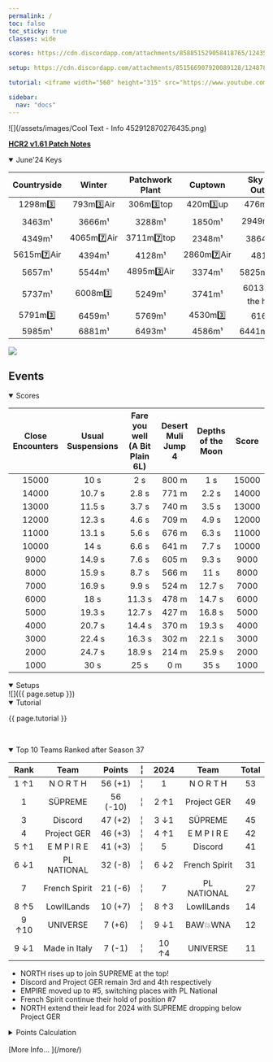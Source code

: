 ```yaml
---
permalink: /
toc: false
toc_sticky: true
classes: wide

scores: https://cdn.discordapp.com/attachments/858851529058418765/1243547394797211688/IMG_5336.png

setup: https://cdn.discordapp.com/attachments/851566907920089128/1248787749365092352/image0.jpg?ex=6664efb8&is=66639e38&hm=adc866f94937faad3d336454d1998b072a4e20a4d2946c358fd473b3865dca80&

tutorial: <iframe width="560" height="315" src="https://www.youtube.com/embed/2w2KcGVfU1M?si=Q3zgEQT9NmkGXdAo&amp;start=168" title="YouTube video player" frameborder="0" allow="accelerometer; autoplay; clipboard-write; encrypted-media; gyroscope; picture-in-picture; web-share" referrerpolicy="strict-origin-when-cross-origin" allowfullscreen></iframe>

sidebar:
  nav: "docs"
---
```

![](/assets/images/Cool Text - Info 452912870276435.png)  

<!--
![](https://cdn.discordapp.com/attachments/806343355264401478/848994894865104896/cooltext385495335534000.png)  

<details  markdown="block">
  <summary>
    Table of contents
  </summary>
  {: .text-delta }
1. TOC
{:toc} 
</details> -->  

[**HCR2 v1.61 Patch Notes**](https://fingersoft.com/news/2024/05/20/patch-notes-hcr2-v1-61-0/)

	
<details  markdown="block" open>
  <summary> 
   June'24 Keys
  </summary>  

**Countryside** | **Winter** | **Patchwork Plant** | **Cuptown** | **Sky Rock Outpost**
:--: | :--: | :--: | :--: | :--:
1298m3️⃣  | 793m3️⃣Air  | 306m3️⃣top  | 420m3️⃣up  | 476m3️⃣top 
 3463m¹  |  3666m¹  |  3288m¹  |  1850m¹  |  2949m7️⃣top 
 4349m¹  |  4065m7️⃣Air  |  3711m7️⃣top  |  2348m¹  |  3864m¹Air 
 5615m7️⃣Air  |  4394m¹  |  4128m¹  |  2860m7️⃣Air  |  4810m¹ 
 5657m¹  |  5544m¹  |  4895m3️⃣Air  |  3374m¹  |  5825m¹below 
 5737m¹  |  6008m3️⃣  |  5249m¹  |  3741m¹  |  6013m3️⃣on the house 
 5791m3️⃣  |  6459m¹  |  5769m¹  |  4530m3️⃣  |  6167m¹ 
 5985m¹ |  6881m¹ |  6493m¹ |  4586m¹ |  6441m¹below
	
![](https://cdn.discordapp.com/attachments/1124712591848112238/1246471759629127721/222.png?ex=665c82c9&is=665b3149&hm=ec98a2a0dee36289cea39046bca0e706b957c7eef3734038b18a8ce78ca7a123&)
  
</details>  

## Events  

<details  markdown="block" open>
  <summary> 
   Scores
  </summary>  
	
Close Encounters | Usual Suspensions | Fare you well (A Bit Plain 6L) | Desert Muli Jump 4 | Depths of the Moon | Score  
:--: | :--: | :--: | :--: | :--:  | :--:   
15000 | 10 s | 2 s | 800 m | 1 s | 15000  
14000 | 10.7 s | 2.8 s | 771 m | 2.2 s | 14000  
13000 | 11.5 s | 3.7 s | 740 m | 3.5 s | 13000  
12000 | 12.3 s | 4.6 s | 709 m | 4.9 s | 12000  
11000 | 13.1 s | 5.6 s | 676 m | 6.3 s | 11000  
10000 | 14 s | 6.6 s | 641 m | 7.7 s | 10000  
9000 | 14.9 s | 7.6 s | 605 m | 9.3 s | 9000  
8000 | 15.9 s | 8.7 s | 566 m | 11 s | 8000  
7000 | 16.9 s | 9.9 s | 524 m | 12.7 s | 7000  
6000 | 18 s | 11.3 s | 478 m | 14.7 s | 6000  
5000 | 19.3 s | 12.7 s | 427 m | 16.8 s | 5000  
4000 | 20.7 s | 14.4 s | 370 m | 19.3 s | 4000  
3000 | 22.4 s | 16.3 s | 302 m | 22.1 s | 3000  
2000 | 24.7 s | 18.9 s | 214 m | 25.9 s | 2000  
1000 | 30 s | 25 s | 0 m | 35 s | 1000  
  
<!-- ![]({{ page.scores }})  -->
  	
</details>  


<details  markdown="block" open>
  <summary> 
   Setups
  </summary>
![]({{ page.setup }})  

</details>

<details  markdown="block" open>
  <summary> 
   Tutorial
  </summary>

{{ page.tutorial }}  

&nbsp;
</details>


<details  markdown="block" open>
  <summary> 
   Top 10 Teams Ranked after Season 37
  </summary>

Rank | Team | Points |  ╎  | 2024 | Team | Total  
:--: | :--: | :--: | :--: | :--: | :--: | :--:  
1 ↑1 | N O R T H | 56 (+1) |  ╎  | 1 | N O R T H | 53  
1 | SÜPREME | 56 (-10) |  ╎  | 2  ↑1 | Project GER | 49  
3 | Discord | 47 (+2) |  ╎  | 3  ↓1 | SÜPREME | 45  
4 | Project GER | 46 (+3) |  ╎  | 4  ↑1 | E M P I R E | 42  
5 ↑1 | E M P I R E | 41 (+3) |  ╎  | 5 | Discord | 41  
6 ↓1 | PL NATIONAL | 32 (-8) |  ╎  | 6  ↓2 | French Spirit | 31  
7 | French Spirit | 21 (-6) |  ╎  | 7 | PL NATIONAL | 27  
8 ↑5 | LowIILands | 10 (+7) |  ╎  | 8  ↑3 | LowIILands | 14  
9 ↑10 | UNIVERSE | 7 (+6) |  ╎  | 9  ↓1 | BAW💥WNA | 12  
9 ↓1 | Made in Italy | 7 (-1) |  ╎  | 10  ↑4 | UNIVERSE | 11  

- NORTH rises up to join SUPREME at the top!
- Discord and Project GER remain 3rd and 4th respectively
- EMPIRE moved up to #5, switching places with PL National
- French Spirit continue their hold of position #7
- NORTH extend their lead for 2024 with SUPREME dropping below Project GER
  
<details markdown="block" >  
  <summary>  
      Points Calculation  
  </summary>  
  
{% capture notice-3 %}	
One season of ~15 matches is just not enough to determine the best HCR2 team.  So I came up with a simple method that takes into account placings from previous seasons.  This should provide a more stable and accurate ranking.  Teams do change over time, so I felt that placings in previous seasons should be less relevant as time passes by (this is not applied for the calendar year total where each prior month in the year is given the same number of points as the most recent season.)
- **Most recent season**: 1st=12 points, 2nd=11 points, 3rd=10 points, … 12th = 1 point
- **Previous season**: 1st=11 points, 2nd=10 points, 3rd=9points, … 11th = 1 point
- **Two seasons ago**: 1st=10 points, 2nd=9 points, 3rd=8points, … 10th = 1 point
I.e. reducing by 1 point the value of each placement for every previous season.  Accordingly, seasons played more than a year ago will not count.
	
In table format: Points awarded according to final placement in previous seasons, where 0 was the final ranks in the last full season,  -1 is one season before, etc. 
```
Season ┃  1  2  3  4  5  6  7  8  9 10 11 12
━━━━━━━╋━━━━━━━━━━━━━━━━━━━━━━━━━━━━━━━━━━━━━
   0   ┃ 12 11 10  9  8  7  6  5  4  3  2  1
  -1   ┃ 11 10  9  8  7  6  5  4  3  2  1
  -2   ┃ 10  9  8  7  6  5  4  3  2  1
  -3   ┃  9  8  7  6  5  4  3  2  1
  -4   ┃  8  7  6  5  4  3  2  1
  -5   ┃  7  6  5  4  3  2  1
  -6   ┃  6  5  4  3  2  1
  -7   ┃  5  4  3  2  1
  -8   ┃  4  3  2  1
  -9   ┃  3  2  1
  -10  ┃  2  1
  -11  ┃  1
```
{% endcapture %}

<div class="notice">{{ notice-3 | markdownify }}</div>

 </details>  
&nbsp;  
</details> 
[More Info… ](/more/)
